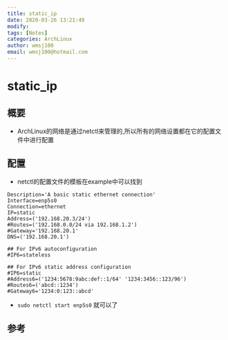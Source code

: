 ```yaml
---
title: static_ip
date: 2020-03-26 13:21:49
modify: 
tags: [Notes]
categories: ArchLinux
author: wmsj100
email: wmsj100@hotmail.com
---
```


# static_ip

## 概要

- ArchLinux的网络是通过netctl来管理的,所以所有的网络设置都在它的配置文件中进行配置

## 配置

- netctl的配置文件的模板在example中可以找到
```
Description='A basic static ethernet connection'
Interface=enp5s0
Connection=ethernet
IP=static
Address=('192.168.20.3/24')
#Routes=('192.168.0.0/24 via 192.168.1.2')
#Gateway='192.168.20.1'
DNS=('192.168.20.1')

## For IPv6 autoconfiguration
#IP6=stateless

## For IPv6 static address configuration
#IP6=static
#Address6=('1234:5678:9abc:def::1/64' '1234:3456::123/96')
#Routes6=('abcd::1234')
#Gateway6='1234:0:123::abcd'
```
- `sudo netctl start enp5s0` 就可以了

## 参考


